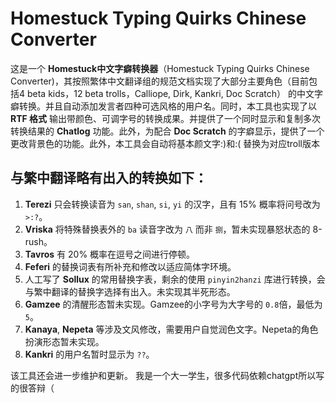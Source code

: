 # Homestuck Typing Quirks Chinese Converter

这是一个 **Homestuck中文字癖转换器**（Homestuck Typing Quirks Chinese Converter)，其按照繁体中文翻译组的规范文档实现了大部分主要角色（目前包括4 beta kids，12 beta trolls，Calliope, Dirk, Kankri, Doc Scratch） 的中文字癖转换。并且自动添加发言者四种可选风格的用户名。同时，本工具也实现了以 **RTF 格式** 输出带颜色、可调字号的转换成果。并提供了一个同时显示和复制多次转换结果的 **Chatlog** 功能。此外，为配合 **Doc Scratch** 的字癖显示，提供了一个更改背景色的功能。此外，本工具会自动将基本颜文字:)和:( 替换为对应troll版本

## 与繁中翻译略有出入的转换如下：

1. **Terezi** 只会转换读音为 `san`, `shan`, `si`, `yi` 的汉字，且有 15% 概率将问号改为 `>:?`。
2. **Vriska** 将特殊替换表外的 `ba` 读音字改为 `八` 而非 `捌`，暂未实现暴怒状态的 8-rush。
3. **Tavros** 有 20% 概率在逗号之间进行停顿。
4. **Feferi** 的替换词表有所补充和修改以适应简体字环境。
5. 人工写了 **Sollux** 的常用替换字表，剩余的使用 `pinyin2hanzi` 库进行转换，会与繁中翻译的替换字选择有出入。未实现其半死形态。
6. **Gamzee** 的清醒形态暂未实现。Gamzee的小字号为大字号的 `0.8`倍，最低为`5`。
7. **Kanaya**, **Nepeta** 等涉及文风修改，需要用户自觉润色文字。Nepeta的角色扮演形态暂未实现。
8. **Kankri** 的用户名暂时显示为 `??`。


该工具还会进一步维护和更新。
我是一个大一学生，很多代码依赖chatgpt所以写的很答辩（
